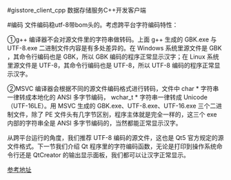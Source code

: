 #gisstore_client_cpp
数据存储服务C++开发客户端

#编码
文件编码稳utf-8带bom头的。考虑跨平台字符编码特性：

①g++ 编译器不会对源文件里的字符串做转码。上面 g++ 生成的 GBK.exe 与 UTF-8.exe 二进制文件内容是有多处差异的。在 Windows 系统里源文件是 GBK ，其命令行编码也是 GBK，所以 GBK 编码的程序正常显示汉字；在 Linux 系统里源文件是 UTF-8，其命令行编码也是 UTF-8，所以 UTF-8 编码的程序正常显示汉字。

②MSVC 编译器会根据不同的源文件编码格式进行转码，文件中 char * 字符串一律转成本地化的 ANSI 多字节编码， wchar_t * 字符串一律转成 Unicode（UTF-16LE）。用 MSVC 生成的 GBK.exe、UTF-8.exe、UTF-16.exe 三个二进制文件，除了 PE 文件头有几字节区别，程序主体就是完全一样的，这三个 exe 内部的字符串全是 ANSI 多字节编码的，当然都能正常显示汉字。

从跨平台运行的角度，我们推荐 UTF-8 编码的源文件，这也是 Qt5 官方规定的源文件格式。下一节我们介绍 Qt 程序里的字符编码函数，无论是打印到操作系统命令行还是 QtCreator 的输出显示面板，我们都可以让汉字正常显示。

[参考地址](https://qtguide.ustclug.org/ch03-01.htm)
